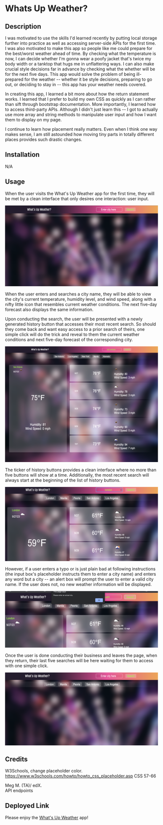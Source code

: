 # Whats Up Weather?

## Description

I was motivated to use the skills I'd learned recently by putting local storage further into practice as well as accessing server-side APIs for the first time.
I was also motivated to make this app so people like me could prepare for the best/worst weather ahead of time.
By checking what the temperature is now, I can decide whether I'm gonna wear a poofy jacket that's twice my body width or a tanktop that hugs me in unflattering ways.
I can also make crucial style decisions far in advance by checking what the whether will be for the next five days.
This app would solve the problem of being ill-prepared for the weather -- whether it be style decisions, preparing to go out, or deciding to stay in -- this app has your weather needs covered.

In creating this app, I learned a bit more about how the return statement works.
I learned that I prefer to build my own CSS as quickly as I can rather than sift through bootstrap documentation.
More importantly, I learned how to access third-party APIs.
Although I didn't just learn this -- I got to actually use more array and string methods to manipulate user input and how I want them to display on my page.

I continue to learn how placement really matters. Even when I think one way makes sense, I am still astounded how moving tiny parts in totally different places provides such drastic changes.


## Installation

N/A

## Usage

When the user visits the What's Up Weather app for the first time, they will be met by a clean interface that only desires one interaction: user input.

![Page Load is clean with just input box and search button](./assets/images/load.png)

When the user enters and searches a city name, they will be able to view the city's current temperature, humidity level, and wind speed, along with a nifty little icon that resembles current weather conditions. The next five-day forecast also displays the same information.

Upon conducting the search, the user will be presented with a newly generated history button that accesses their most recent search. So should they come back and want easy access to a prior search of theirs, one simple click will do the trick and reveal to them the current weather conditions and next five-day forecast of the corresponding city.

![One click does all the magic](./assets/images/newsearch.png)

The ticker of history buttons provides a clean interface where no more than five buttons will show at a time. Additionally, the most recent search will always start at the beginning of the list of history buttons.

![No more than five search history buttons will show](./assets/images/five.png)

However, if a user enters a typo or is just plain bad at following instructions (the input box's placeholder instructs them to enter a city name) and enters any word but a city -- an alert box will prompt the user to enter a valid city name. If the user does not, no new weather information will be displayed.

![Alert for invalid city names](./assets/images/checkvalid.png)

Once the user is done conducting their business and leaves the page, when they return, their last five searches will be here waiting for them to access with one simple click.

![Your last five searches will be here waiting for you](./assets/images/wait.png)


## Credits

W3Schools, change placeholder color.  
https://www.w3schools.com/howto/howto_css_placeholder.asp
CSS 57-66

Meg M. (TA)/ edX.  
API endpoints

## Deployed Link
Please enjoy the [What's Up Weather](url) app!